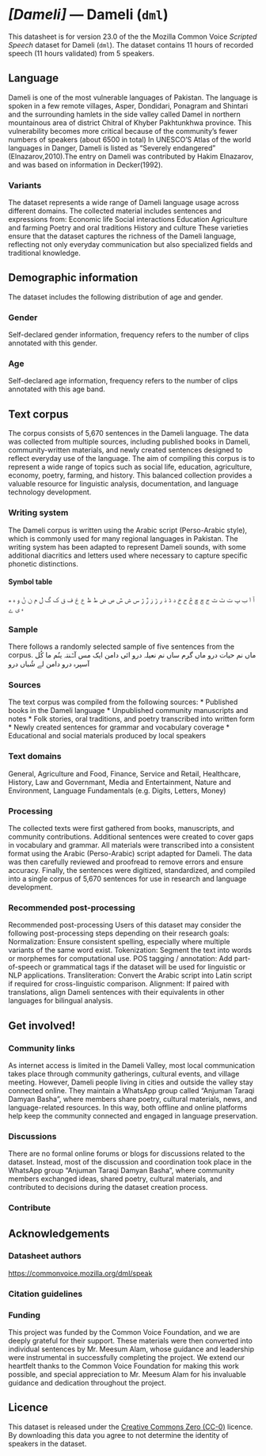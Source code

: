 # *[Dameli]* &mdash; Dameli (`dml`)
This datasheet is for version 23.0 of the the Mozilla Common Voice *Scripted Speech* dataset 
for Dameli (`dml`). The dataset contains 11 hours of recorded
speech (11 hours validated) from 5 speakers.

## Language
<!-- {{LANGUAGE_DESCRIPTION}} -->
<!-- Provide a brief (1-2 paragraph) description of your language -->

Dameli is one of the most vulnerable languages of Pakistan. The language is spoken in a few remote villages, Asper, Dondidari, Ponagram and Shintari and the surrounding hamlets in the side valley called Damel in northern mountainous area of district Chitral of Khyber Pakhtunkhwa province. This vulnerability becomes more critical because of the community’s fewer numbers of speakers (about 6500 in total) In UNESCO’S  Atlas of the world languages in Danger, Dameli is listed as “Severely endangered” (Elnazarov,2010).The entry on Dameli was contributed by Hakim Elnazarov, and was based on information in Decker(1992). 

### Variants
<!-- {{VARIANT_DESCRIPTION}} -->
<!-- @ OPTIONAL @ -->
<!-- Describe the variants (MCV variants) of your language -->

The dataset represents a wide range of Dameli language usage across different domains. The collected material includes sentences and expressions from:  Economic life Social interactions Education Agriculture and farming Poetry and oral traditions History and culture These varieties ensure that the dataset captures the richness of the Dameli language, reflecting not only everyday communication but also specialized fields and traditional knowledge. 

## Demographic information
<!-- You can get a lot of the information in this section from https://analyzer.cv-toolbox.web.tr/browse -->
The dataset includes the following distribution of age and gender.

### Gender
<!-- {{GENDER_TABLE}} -->
<!-- @ AUTOMATICALLY GENERATED @ -->
<!-- | Gender | Frequency |
|--------|-----------|
| male, masculine | ? |
| undeclared | ? |
| female, feminine | ? | -->
Self-declared gender information, frequency refers to the number of clips annotated with this gender.

### Age
<!-- {{AGE_TABLE}} -->
<!-- @ AUTOMATICALLY GENERATED @ -->
<!-- | Age band | Frequency |
|----------|-----------|
| teens | ? |
| twenties | ? |
| thirties | ? |
| fourties | ? |
| fifties | ? |
   ...if other age ranges are present in your data, add rows... -->
Self-declared age information, frequency refers to the number of clips annotated with this age band.

## Text corpus
<!-- {{TEXT_CORPUS_DESCRIPTION}} -->
<!-- @ OPTIONAL @ -->
<!-- An overview of the text corpus, with information such as average length (in characters and words) of validated sentences. -->

The corpus consists of 5,670 sentences in the Dameli language. The data was collected from multiple sources, including published books in Dameli, community-written materials, and newly created sentences designed to reflect everyday use of the language. The aim of compiling this corpus is to represent a wide range of topics such as social life, education, agriculture, economy, poetry, farming, and history. This balanced collection provides a valuable resource for linguistic analysis, documentation, and language technology development.

### Writing system
<!-- {{WRITING_SYSTEM_DESCRIPTION}} -->
<!-- @ OPTIONAL @ -->
<!-- A description of the writing system (or writing systems) used in the text corpus -->

The Dameli corpus is written using the Arabic script (Perso-Arabic style), which is commonly used for many regional languages in Pakistan. The writing system has been adapted to represent Dameli sounds, with some additional diacritics and letters used where necessary to capture specific phonetic distinctions.

#### Symbol table
<!-- {{ALPHABET_TABLE}} -->
<!-- @ OPTIONAL @ -->
<!-- If the writing system is alphabetic, you can include the valid alphabet here -->

 آ ا ب پ ت ٹ ث ج چ ڇ څ ح خ د ڈ ذ ر ڑ ز ڙ ژ س ش ݜ ص ض ط ظ ع غ ف ق ک گ ل م ن ݨ و ہ ھ ء ی ے

### Sample
<!-- {{SENTENCES_SAMPLE}} -->
There follows a randomly selected sample of five sentences from the corpus.
 ماں نم حیات درو ماں گرم ساں نم نعیلہ درو ائی دامن ایک مس آݜنتہ ینُم ما کُل آسپرہ درو دامن لے شُباں درو 

### Sources
<!-- {{SOURCES_LIST}} -->
<!-- @ OPTIONAL @ -->
<!-- A list of sentence sources, can be curated to the top-N -->

The text corpus was compiled from the following sources:  * Published books in the Dameli language * Unpublished community manuscripts and notes * Folk stories, oral traditions, and poetry transcribed into written form * Newly created sentences for grammar and vocabulary coverage * Educational and social materials produced by local speakers  

### Text domains
<!-- {{TEXT_DOMAIN_DESCRIPTION}} -->
<!-- @ OPTIONAL @ -->
<!-- What text domains are represented in the corpus? -->

General, Agriculture and Food, Finance, Service and Retail, Healthcare, History, Law and Governmant, Media and Entertainment, Nature and Environment, Language Fundamentals (e.g. Digits, Letters, Money)

### Processing
<!-- {{PROCESSING_DESCRIPTION}} -->
<!-- @ OPTIONAL @ -->
<!-- How has the text data been processed -->

The collected texts were first gathered from books, manuscripts, and community contributions. Additional sentences were created to cover gaps in vocabulary and grammar. All materials were transcribed into a consistent format using the Arabic (Perso-Arabic) script adapted for Dameli. The data was then carefully reviewed and proofread to remove errors and ensure accuracy. Finally, the sentences were digitized, standardized, and compiled into a single corpus of 5,670 sentences for use in research and language development.

### Recommended post-processing
<!-- {{RECOMMENDED_POSTPROCESSING_DESCRIPTION}} -->
<!-- @ OPTIONAL @ -->
<!-- What should people do before they use the data, for example Unicode normalisation -->

Recommended post-processing Users of this dataset may consider the following post-processing steps depending on their research goals:  Normalization: Ensure consistent spelling, especially where multiple variants of the same word exist. Tokenization: Segment the text into words or morphemes for computational use. POS tagging / annotation: Add part-of-speech or grammatical tags if the dataset will be used for linguistic or NLP applications. Transliteration:  Convert the Arabic script into Latin script if required for cross-linguistic comparison. Alignment: If paired with translations, align Dameli sentences with their equivalents in other languages for bilingual analysis.  

## Get involved!


### Community links
<!-- {{COMMUNITY_LINKS_LIST}} -->
<!-- @ OPTIONAL @ -->
<!-- Links to community chats / fora -->

As internet access is limited in the Dameli Valley, most local communication takes place through community gatherings, cultural events, and village meeting. However, Dameli people living in cities and outside the valley stay connected online. They maintain a WhatsApp group called “Anjuman Taraqi Damyan Basha”, where members share poetry, cultural materials, news, and language-related resources. In this way, both offline and online platforms help keep the community connected and engaged in language preservation.

### Discussions
<!-- {{DISCUSSION_LINKS_LIST}} -->
<!-- @ OPTIONAL @ -->
<!-- Any links to discussions, for example on Discourse or other fora or blogs can be included here -->

There are no formal online forums or blogs for discussions related to the dataset. Instead, most of the discussion and coordination took place in the WhatsApp group “Anjuman Taraqi Damyan Basha”, where community members exchanged ideas, shared poetry, cultural materials, and contributed to decisions during the dataset creation process.

### Contribute
<!-- {{CONTRIBUTE_LINKS_LIST}} -->
<!-- Here you can include links for how to contribute to the dataset -->



## Acknowledgements


### Datasheet authors
<!-- {{DATASHEET_AUTHORS_LIST}} -->
<!-- A list in the format of: Your Name <email@email.com> -->

https://commonvoice.mozilla.org/dml/speak

### Citation guidelines
<!-- {{CITATION_DESCRIPTION}} -->
<!-- @ OPTIONAL @ -->
<!-- If you published a paper and would like people to cite it, you can include the BiBTeX here -->



### Funding
<!-- {{FUNDING_DESCRIPTION}} -->
<!-- @ OPTIONAL @ -->
<!-- If you received any funding, you can include the acknowledgement here -->

This project was funded by the Common Voice Foundation, and we are deeply grateful for their support. These materials were then converted into individual sentences by Mr. Meesum Alam, whose guidance and leadership were instrumental in successfully completing the project. We extend our heartfelt thanks to the Common Voice Foundation for making this work possible, and special appreciation to Mr. Meesum Alam for his invaluable guidance and dedication throughout the project. 

## Licence
This dataset is released under the [Creative Commons Zero (CC-0)](https://creativecommons.org/public-domain/cc0/) licence. By downloading this data
you agree to not determine the identity of speakers in the dataset.